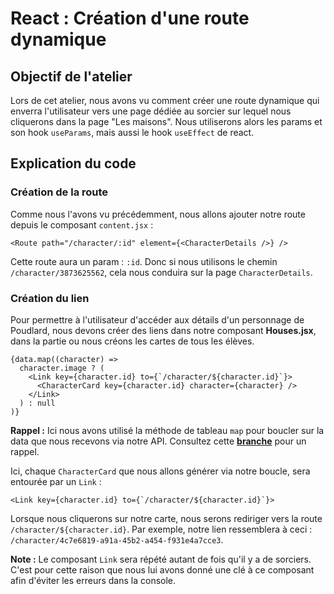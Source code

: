 # React : Création d'une route dynamique

## Objectif de l'atelier
Lors de cet atelier, nous avons vu comment créer une route dynamique qui enverra l'utilisateur vers une page dédiée au sorcier sur lequel nous cliquerons dans la page "Les maisons".
Nous utiliserons alors les params et son hook `useParams`, mais aussi le hook `useEffect` de react.

## Explication du code
### Création de la route
Comme nous l'avons vu précédemment, nous allons ajouter notre route depuis le composant `content.jsx` :

```
<Route path="/character/:id" element={<CharacterDetails />} />
```

Cette route aura un param : `:id`. Donc si nous utilisons le chemin  `/character/3873625562`, cela nous conduira sur la page `CharacterDetails`.


### Création du lien

Pour permettre à l'utilisateur d'accéder aux détails d'un personnage de Poudlard, nous devons créer des liens dans notre composant **Houses.jsx**, dans la partie ou nous créons les cartes de tous les élèves.

```
{data.map((character) =>
  character.image ? (
    <Link key={character.id} to={`/character/${character.id}`}>
      <CharacterCard key={character.id} character={character} />
    </Link>
  ) : null
)}
```
**Rappel :** Ici nous avons utilisé la méthode de tableau `map` pour boucler sur la data que nous recevons via notre API. Consultez cette [**branche**](https://github.com/kpeset/hp-support-for-react/tree/step_01) pour un rappel.

Ici, chaque `CharacterCard` que nous allons générer via notre boucle, sera entourée par un `Link` :

```
<Link key={character.id} to={`/character/${character.id}`}>
```

Lorsque nous cliquerons sur notre carte, nous serons rediriger vers la route `/character/${character.id}`. Par exemple, notre lien ressemblera à ceci : `/character/4c7e6819-a91a-45b2-a454-f931e4a7cce3`.

**Note :** Le composant `Link` sera répété autant de fois qu'il y a de sorciers. C'est pour cette raison que nous lui avons donné une clé à ce composant afin d'éviter les erreurs dans la console.

